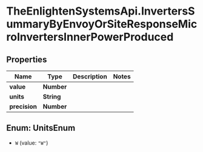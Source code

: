# TheEnlightenSystemsApi.InvertersSummaryByEnvoyOrSiteResponseMicroInvertersInnerPowerProduced

## Properties

Name | Type | Description | Notes
------------ | ------------- | ------------- | -------------
**value** | **Number** |  | 
**units** | **String** |  | 
**precision** | **Number** |  | 



## Enum: UnitsEnum


* `W` (value: `"W"`)




